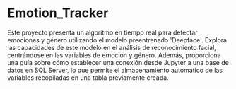 # Emotion_Tracker
Este proyecto presenta un algoritmo en tiempo real para detectar emociones y género utilizando el modelo preentrenado 'Deepface'. Explora las capacidades de este modelo en el análisis de reconocimiento facial, centrándose en las variables de emoción y género. 
Además, proporciona una guía sobre cómo establecer una conexión desde Jupyter a una base de datos en SQL Server, lo que permite el almacenamiento automático de las variables recopiladas en una tabla previamente creada.
